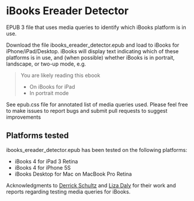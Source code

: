 iBooks Ereader Detector
=======================

EPUB 3 file that uses media queries to identify which iBooks platform is in use.

Download the file ibooks_ereader_detector.epub and load to iBooks for iPhone/iPad/Desktop. iBooks will display
text indicating which of these platforms is in use, and (when possible) whether iBooks is in portrait, landscape,
or two-up mode, e.g.

> You are likely reading this ebook
> * On iBooks for iPad
> * In portrait mode

See epub.css file for annotated list of media queries used. Please feel free to make issues to report bugs and
submit pull requests to suggest improvements

## Platforms tested

ibooks_ereader_detector.epub has been tested on the following platforms:

* iBooks 4 for iPad 3 Retina
* iBooks 4 for iPhone 5S
* iBooks Desktop for Mac on MacBook Pro Retina

Acknowledgments to <a href="https://github.com/dvschultz/99problems/issues/18">Derrick Schultz</a> and <a href="http://www.ibm.com/developerworks/web/library/x-richlayoutepub/index.html#responsive_layout">Liza Daly</a> for
their work and reports regarding testing media queries for iBooks.

